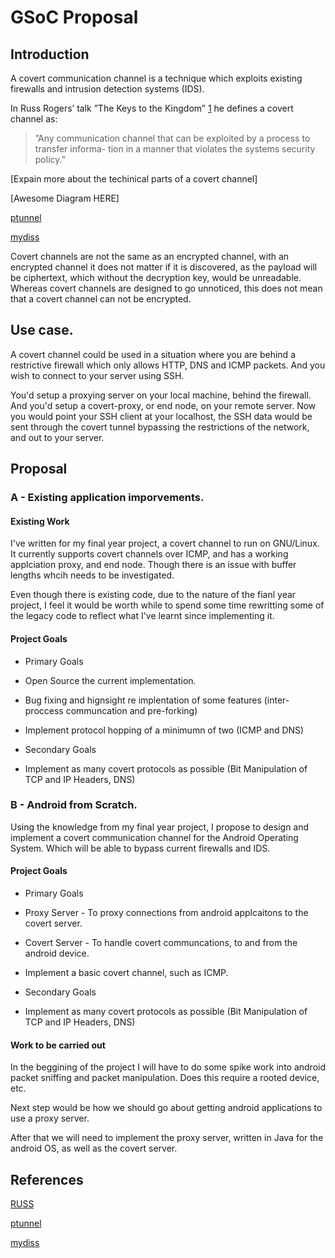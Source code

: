 # GSoC Proposal

## Introduction
A covert communication channel is a technique which exploits existing firewalls and intrusion detection systems (IDS). 

In Russ Rogers’ talk ”The Keys to the Kingdom” [1] he defines a covert channel as:

>”Any communication channel that can be exploited by a process to transfer informa-
>tion in a manner that violates the systems security policy.” 

[Expain more about the techinical parts of a covert channel]

[Awesome Diagram HERE]

[ptunnel][2]

[mydiss][3]

Covert channels are not the same as an encrypted channel, with an encrypted channel it does not matter if it is discovered, as the payload will be ciphertext, which without the decryption key, would be unreadable. Whereas covert channels are designed to go unnoticed, this does not mean that a covert channel can not be encrypted.

## Use case.
A covert channel could be used in a situation where you are behind a restrictive firewall which only allows HTTP, DNS and ICMP packets. And you wish to connect to your server using SSH.

You'd setup a proxying server on your local machine, behind the firewall. And you'd setup a covert-proxy, or end node, on your remote server. Now you would point your SSH client at your localhost, the SSH data would be sent through the covert tunnel bypassing the restrictions of the network, and out to your server.

## Proposal

### A - Existing application imporvements.

#### Existing Work

I've written for my final year project, a covert channel to run on GNU/Linux. It currently supports covert channels over ICMP, and has a working applciation proxy, and end node. Though there is an issue with buffer lengths whcih needs to be investigated.

Even though there is existing code, due to the nature of the fianl year project, I feel it would be worth while to spend some time rewritting some of the legacy code to reflect what I've learnt since implementing it.

#### Project Goals

- Primary Goals
 - Open Source the current implementation.
 - Bug fixing and hignsight re implentation of some features (inter-proccess communcation and pre-forking)
 - Implement protocol hopping of a minimumn of two (ICMP and DNS)

- Secondary Goals
 - Implement as many covert protocols as possible (Bit Manipulation of TCP and IP Headers, DNS)

### B - Android from Scratch.

Using the knowledge from my final year project, I propose to design and implement a covert communication channel for the Android Operating System. Which will be able to bypass current firewalls and IDS.

#### Project Goals
- Primary Goals
 - Proxy Server - To proxy connections from android applcaitons to the covert server.
 - Covert Server - To handle covert communcations, to and from the android device.
 - Implement a basic covert channel, such as ICMP.

- Secondary Goals
 - Implement as many covert protocols as possible (Bit Manipulation of TCP and IP Headers, DNS)

#### Work to be carried out

In the beggining of the project I will have to do some spike work into android packet sniffing and packet manipulation. Does this require a rooted device, etc. 

Next step would be how we should go about getting android applications to use a proxy server. 

After that we will need to implement the proxy server, written in Java for the android OS, as well as the covert server.

## References

[RUSS][1]

[ptunnel][2]

[mydiss][3]

[1]: http://www.blackhat.com/presentations/bh-asia-04/bh-jp-04-pdfs/bh-jp-04-rogers.pdf        "RUSS"
[2]: http://www.cs.uit.no/~daniels/PingTunnel/index.html                                       "ptunnel"
[3]: http://users.aber.ac.uk/pem9/dissertation.pdf                                             "mydiss"
